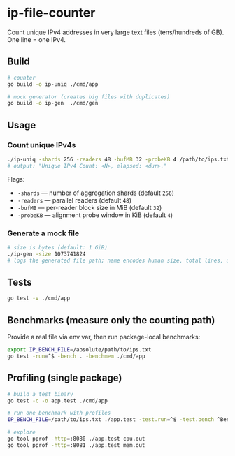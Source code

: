 # ip-file-counter

Count unique IPv4 addresses in very large text files (tens/hundreds of GB). One line = one IPv4.

## Build
```bash
# counter
go build -o ip-uniq ./cmd/app

# mock generator (creates big files with duplicates)
go build -o ip-gen  ./cmd/gen
```

## Usage
### Count unique IPv4s
```bash
./ip-uniq -shards 256 -readers 48 -bufMB 32 -probeKB 4 /path/to/ips.txt
# output: "Unique IPv4 Count: <N>, elapsed: <dur>."
```
Flags:
- `-shards` — number of aggregation shards (default `256`)
- `-readers` — parallel readers (default `48`)
- `-bufMB` — per-reader block size in MiB (default `32`)
- `-probeKB` — alignment probe window in KiB (default `4`)

### Generate a mock file
```bash
# size is bytes (default: 1 GiB)
./ip-gen -size 1073741824
# logs the generated file path; name encodes human size, total lines, unique lines
```

## Tests
```bash
go test -v ./cmd/app
```

## Benchmarks (measure only the counting path)
Provide a real file via env var, then run package-local benchmarks:
```bash
export IP_BENCH_FILE=/absolute/path/to/ips.txt
go test -run=^$ -bench . -benchmem ./cmd/app
```

## Profiling (single package)
```bash
# build a test binary
go test -c -o app.test ./cmd/app

# run one benchmark with profiles
IP_BENCH_FILE=/path/to/ips.txt ./app.test -test.run=^$ -test.bench ^BenchmarkCount_Throughput$ -test.benchmem   -test.cpuprofile=cpu.out -test.memprofile=mem.out

# explore
go tool pprof -http=:8080 ./app.test cpu.out
go tool pprof -http=:8081 ./app.test mem.out
```